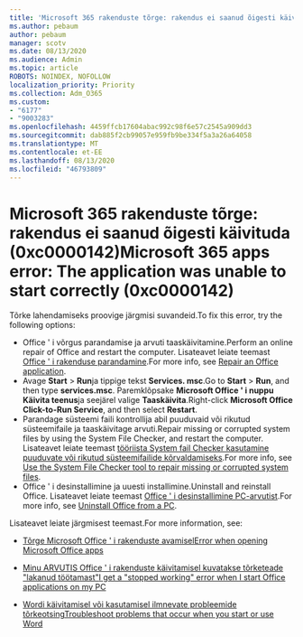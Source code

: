 ```yaml
---
title: 'Microsoft 365 rakenduste tõrge: rakendus ei saanud õigesti käivituda (0xc0000142)'
ms.author: pebaum
author: pebaum
manager: scotv
ms.date: 08/13/2020
ms.audience: Admin
ms.topic: article
ROBOTS: NOINDEX, NOFOLLOW
localization_priority: Priority
ms.collection: Adm_O365
ms.custom:
- "6177"
- "9003283"
ms.openlocfilehash: 4459ffcb17604abac992c98f6e57c2545a909dd3
ms.sourcegitcommit: dab885f2cb99057e959fb9be334f5a3a26a64058
ms.translationtype: MT
ms.contentlocale: et-EE
ms.lasthandoff: 08/13/2020
ms.locfileid: "46793809"
---
```

# <a name="microsoft-365-apps-error-the-application-was-unable-to-start-correctly-0xc0000142"></a><span data-ttu-id="52007-102">Microsoft 365 rakenduste tõrge: rakendus ei saanud õigesti käivituda (0xc0000142)</span><span class="sxs-lookup"><span data-stu-id="52007-102">Microsoft 365 apps error: The application was unable to start correctly (0xc0000142)</span></span>

<span data-ttu-id="52007-103">Tõrke lahendamiseks proovige järgmisi suvandeid.</span><span class="sxs-lookup"><span data-stu-id="52007-103">To fix this error, try the following options:</span></span>

- <span data-ttu-id="52007-104">Office ' i võrgus parandamise ja arvuti taaskäivitamine.</span><span class="sxs-lookup"><span data-stu-id="52007-104">Perform an online repair of Office and restart the computer.</span></span> <span data-ttu-id="52007-105">Lisateavet leiate teemast [Office ' i rakenduse parandamine](https://support.microsoft.com/office/repair-an-office-application-7821d4b6-7c1d-4205-aa0e-a6b40c5bb88b).</span><span class="sxs-lookup"><span data-stu-id="52007-105">For more info, see [Repair an Office application](https://support.microsoft.com/office/repair-an-office-application-7821d4b6-7c1d-4205-aa0e-a6b40c5bb88b).</span></span>
- <span data-ttu-id="52007-106">Avage **Start**   >   **Run**ja tippige tekst **Services. msc**.</span><span class="sxs-lookup"><span data-stu-id="52007-106">Go to  **Start**  >  **Run**, and then type  **services.msc**.</span></span> <span data-ttu-id="52007-107">Paremklõpsake  **Microsoft Office ' i nuppu Käivita teenus**ja seejärel valige **Taaskäivita**.</span><span class="sxs-lookup"><span data-stu-id="52007-107">Right-click  **Microsoft Office Click-to-Run Service**, and then select **Restart**.</span></span>
- <span data-ttu-id="52007-108">Parandage süsteemi faili kontrollija abil puuduvaid või rikutud süsteemifaile ja taaskäivitage arvuti.</span><span class="sxs-lookup"><span data-stu-id="52007-108">Repair missing or corrupted system files by using the System File Checker, and restart the computer.</span></span> <span data-ttu-id="52007-109">Lisateavet leiate teemast [tööriista System fail Checker kasutamine puuduvate või rikutud süsteemifailide kõrvaldamiseks](https://support.microsoft.com/help/929833/use-the-system-file-checker-tool-to-repair-missing-or-corrupted-system).</span><span class="sxs-lookup"><span data-stu-id="52007-109">For more info, see [Use the System File Checker tool to repair missing or corrupted system files](https://support.microsoft.com/help/929833/use-the-system-file-checker-tool-to-repair-missing-or-corrupted-system).</span></span>
- <span data-ttu-id="52007-110">Office ' i desinstallimine ja uuesti installimine.</span><span class="sxs-lookup"><span data-stu-id="52007-110">Uninstall and reinstall Office.</span></span> <span data-ttu-id="52007-111">Lisateavet leiate teemast [Office ' i desinstallimine PC-arvutist](https://support.microsoft.com/office/uninstall-office-from-a-pc-9dd49b83-264a-477a-8fcc-2fdf5dbf61d8).</span><span class="sxs-lookup"><span data-stu-id="52007-111">For more info, see [Uninstall Office from a PC](https://support.microsoft.com/office/uninstall-office-from-a-pc-9dd49b83-264a-477a-8fcc-2fdf5dbf61d8).</span></span>

<span data-ttu-id="52007-112">Lisateavet leiate järgmisest teemast.</span><span class="sxs-lookup"><span data-stu-id="52007-112">For more information, see:</span></span>  

- [<span data-ttu-id="52007-113">Tõrge Microsoft Office ' i rakenduste avamisel</span><span class="sxs-lookup"><span data-stu-id="52007-113">Error when opening Microsoft Office apps</span></span>](https://support.office.com/article/error-when-opening-microsoft-office-apps-b84b6a63-4b8c-46ec-ae9a-ad91d6160d72)  

- [<span data-ttu-id="52007-114">Minu ARVUTIS Office ' i rakenduste käivitamisel kuvatakse tõrketeade "lakanud töötamast"</span><span class="sxs-lookup"><span data-stu-id="52007-114">I get a "stopped working" error when I start Office applications on my PC</span></span>](https://support.office.com/article/i-get-a-stopped-working-error-when-i-start-office-applications-on-my-pc-52bd7985-4e99-4a35-84c8-2d9b8301a2fa)  

- [<span data-ttu-id="52007-115">Wordi käivitamisel või kasutamisel ilmnevate probleemide tõrkeotsing</span><span class="sxs-lookup"><span data-stu-id="52007-115">Troubleshoot problems that occur when you start or use Word</span></span>](https://docs.microsoft.com/office/troubleshoot/word/issues-when-start-or-use-word)